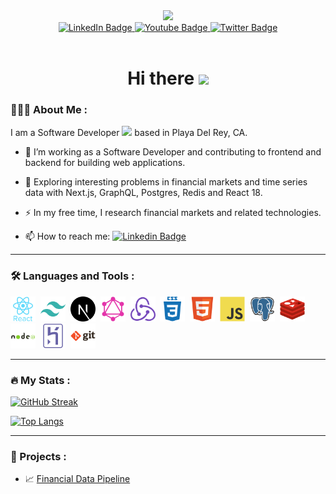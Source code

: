 <div id="header" align="center">
  <img src="https://djfrsn.herokuapp.com/img/dmj.gif" width="500"/>
  <div id="badges">
    <a href="your-linkedin-URL">
      <img src="https://img.shields.io/badge/LinkedIn-blue?style=for-the-badge&logo=linkedin&logoColor=white" alt="LinkedIn Badge"/>
    </a>
    <a href="your-youtube-URL">
      <img src="https://img.shields.io/badge/YouTube-red?style=for-the-badge&logo=youtube&logoColor=white" alt="Youtube Badge"/>
    </a>
    <a href="your-twitter-URL">
      <img src="https://img.shields.io/badge/Twitter-blue?style=for-the-badge&logo=twitter&logoColor=white" alt="Twitter Badge"/>
    </a>
  </div>
  <img src="https://komarev.com/ghpvc/?username=djfrsn&style=flat-square&color=blue" alt=""/>
  <h1>
    Hi there
    <img src="https://media.giphy.com/media/hvRJCLFzcasrR4ia7z/giphy.gif" width="30px"/>
  </h1>
</div>

### 👨🏽‍💻 About Me :

I am a Software Developer <img src="https://media.giphy.com/media/WUlplcMpOCEmTGBtBW/giphy.gif" width="30"> based in Playa Del Rey, CA.

- :telescope: I’m working as a Software Developer and contributing to frontend and backend for building web applications.

- :seedling: Exploring interesting problems in financial markets and time series data with Next.js, GraphQL, Postgres, Redis and React 18.

- :zap: In my free time, I research financial markets and related technologies.

- :mailbox: How to reach me: [![Linkedin Badge](https://img.shields.io/badge/-DMJ-blue?style=flat&logo=Linkedin&logoColor=white)](https://www.linkedin.com/in/dennis-jefferson-61585a2b/)

---

### :hammer_and_wrench: Languages and Tools :

<div>
  <img src="https://github.com/devicons/devicon/blob/master/icons/react/react-original-wordmark.svg" title="React" alt="React" width="40" height="40"/>&nbsp;
  <img src="https://github.com/devicons/devicon/blob/master/icons/tailwindcss/tailwindcss-plain.svg" title="TailwindCSS" alt="TailwindCSS" width="40" height="40"/>&nbsp;
  <img src="https://github.com/devicons/devicon/blob/master/icons/nextjs/nextjs-original.svg" title="NextJS" alt="NextJS" width="40" height="40"/>&nbsp;
  <img src="https://github.com/devicons/devicon/blob/master/icons/graphql/graphql-plain.svg" title="GraphQL" alt="GraphQL" width="40" height="40"/>&nbsp;
  <img src="https://github.com/devicons/devicon/blob/master/icons/redux/redux-original.svg" title="Redux" alt="Redux " width="40" height="40"/>&nbsp;
  <img src="https://github.com/devicons/devicon/blob/master/icons/css3/css3-plain-wordmark.svg"  title="CSS3" alt="CSS" width="40" height="40"/>&nbsp;
  <img src="https://github.com/devicons/devicon/blob/master/icons/html5/html5-original.svg" title="HTML5" alt="HTML" width="40" height="40"/>&nbsp;
  <img src="https://github.com/devicons/devicon/blob/master/icons/javascript/javascript-original.svg" title="JavaScript" alt="JavaScript" width="40" height="40"/>&nbsp;
  <img src="https://github.com/devicons/devicon/blob/master/icons/postgresql/postgresql-original.svg" title="PostgreSQL"  alt="PostgreSQL" width="40" height="40"/>&nbsp;
  <img src="https://github.com/devicons/devicon/blob/master/icons/redis/redis-original.svg" title="Redis"  alt="Redis" width="40" height="40"/>&nbsp;
  <img src="https://github.com/devicons/devicon/blob/master/icons/nodejs/nodejs-original-wordmark.svg" title="NodeJS" alt="NodeJS" width="40" height="40"/>&nbsp;
  <img src="https://github.com/devicons/devicon/blob/master/icons/heroku/heroku-original.svg" title="Heroku" alt="Heroku" width="40" height="40"/>&nbsp;
  <img src="https://github.com/devicons/devicon/blob/master/icons/git/git-original-wordmark.svg" title="Git" **alt="Git" width="40" height="40"/>
</div>

---

### :fire: My Stats :

[![GitHub Streak](http://github-readme-streak-stats.herokuapp.com?user=djfrsn&theme=dark&background=000000)](https://git.io/streak-stats)

[![Top Langs](https://github-readme-stats.vercel.app/api/top-langs/?username=djfrsn&layout=compact&theme=vision-friendly-dark)](https://github.com/anuraghazra/github-readme-stats)

---

### 🚧 Projects :

- 📈 [Financial Data Pipeline](http://www.dennisjefferson.xyz/market)
